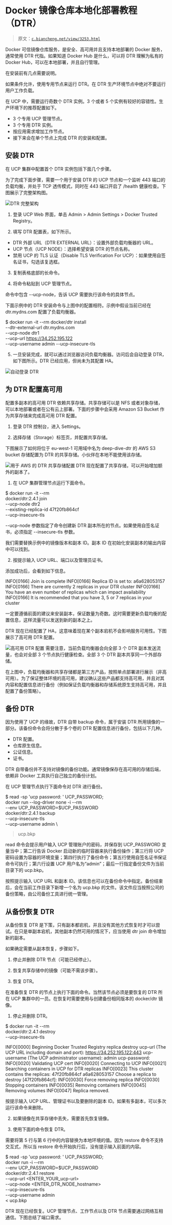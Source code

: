 # Docker 镜像仓库本地化部署教程（DTR）

> 原文：[`c.biancheng.net/view/3253.html`](http://c.biancheng.net/view/3253.html)

Docker 可信镜像仓库服务，是安全、高可用并且支持本地部署的 Docker 服务，通常使用 DTR 代指。如果知道 Docker Hub 是什么，可以将 DTR 理解为私有的 Docker Hub，可以在本地部署，并且自行管理。

在安装前有几点需要说明。

如果条件允许，使用专用节点来运行 DTR。在 DTR 生产环境节点中绝对不要运行用户工作负载。

在 UCP 中，需要运行奇数个 DTR 实例。3 个或者 5 个实例有较好的容错性。生产环境下的推荐配置如下。

*   3 个专用 UCP 管理节点。
*   3 个专用 DTR 实例。
*   按应用需求增加工作节点。
*   接下来会在单个节点上完成 DTR 的安装和配置。

## 安装 DTR

在 UCP 集群中配置首个 DTR 实例包括下面几个步骤。

为了完成下面步骤，需要一个用于安装 DTR 的 UCP 节点和一个监听 443 端口的负载均衡，并处于 TCP 透传模式，同时在 443 端口开启了 /health 健康检查。下图展示了完整架构图。

![DTR 完整架构](img/c18d2d0d59ba8faf2444940917318b97.png)
1) 登录 UCP Web 界面，单击 Admin > Admin Settings > Docker Trusted Registry。

2) 填写 DTR 配置表，如下所示。

*   DTR 外部 URL（DTR EXTERNAL URL）：设置外部负载均衡器的 URL。
*   UCP 节点（UCP NODE）：选择希望安装 DTR 的节点名称。
*   禁用 UCP 的 TLS 认证（Disable TLS Verification For UCP）：如果使用自签名证书，勾选该复选框。

3) 复制表格底部的长命令。

4) 将命令粘贴到 UCP 管理节点。

命令中包含 --ucp-node，告诉 UCP 需要执行该命令的具体节点。

下面示例中的 DTR 安装命令与上图中的配置相符。示例中假设当前已经在 dtr.mydns.com 配置了负载均衡器。

$ docker run -it --rm docker/dtr install \
--dtr-external-url dtr.mydns.com \
--ucp-node dtr1 \
--ucp-url https://34.252.195.122 \
--ucp-username admin --ucp-insecure-tls

5) 一旦安装完成，就可以通过浏览器访问负载均衡器。访问后会自动登录 DTR，如下图所示。DTR 已经应用，但尚未为其配置 HA。

![自动登录 DTR](img/21da2a54e30e298a030d1220bc143030.png)

## 为 DTR 配置高可用

配置多副本的高可用 DTR 依赖共享存储。共享存储可以是 NFS 或者对象存储，可以本地部署或者在公有云上部署。下面的步骤中会采用 Amazon S3 Bucket 作为共享存储来完成高可用 DTR 配置。

1) 登录 DTR 控制台，进入 Settings。

2) 选择存储（Storage）标签页，并配置共享存储。

下图展示了如何将位于 eu-west-1 可用域中名为 deep-dive-dtr 的 AWS S3 bucket 存储配置为 DTR 的共享存储。小伙伴在本地不能使用该存储。

![用于 AWS 的 DTR 共享存储配置](img/954ce1bb58db241c04e195f648b952a0.png)
DTR 现在配置了共享存储，可以开始增加额外的副本了。

1) 在 UCP 集群管理节点运行下面命令。

$ docker run -it --rm \
docker/dtr:2.4.1 join \
--ucp-node dtr2 \
--existing-replica-id 47f20fb864cf \
--ucp-insecure-tls

--ucp-node 参数指定了命令创建新 DTR 副本所在的节点。如果使用自签名证书，必须指定 --insecure-tls 参数。

我们需要替换示例中的镜像版本和副本 ID。副本 ID 在初始化安装副本的输出内容中可以找到。

2) 按提示输入 UCP URL、端口以及管理员证书。

添加成功后，会看到如下信息。

INFO[0166] Join is complete
INFO[0166] Replica ID is set to: a6a628053157
INFO[0166] There are currently 2 replicas in your DTR cluster
INFO[0166] You have an even number of replicas which can impact availability
INFO[0166] It is recommended that you have 3, 5 or 7 replicas in your cluster

一定要遵循前面的建议来安装副本，保证数量为奇数。这时需要更新负载均衡的配置信息，这样流量可以发送到新的副本之上。

DTR 现在已经配置了 HA，这意味着现在某个副本宕机不会影响服务可用性。下图展示了高可用 DTR 配置。

![高可用 DTR 配置](img/cad05c27e5095239c54164afb9d0db3f.png)
需要注意，当前负载均衡器会向全部 3 个 DTR 副本发送流量，也会对全部 3 个节点执行健康检查。全部 3 个 DTR 副本共享同一个外部存储。

在上图中，负载均衡器和共享存储都是第三方产品，按照单点部署进行展示（非高可用）。为了保证整体环境的高可用，建议确认这些产品都支持高可用，并且对其内容和配置信息进行备份（例如保证负载均衡器和存储系统原生支持高可用，并且配置了备份策略）。

## 备份 DTR

因为使用了 UCP 的缘故，DTR 自带 backup 命令，属于安装 DTR 所用镜像的一部分。该备份命令会将分散于多个卷的 DTR 配置信息进行备份，包括以下几种。

*   DTR 配置。
*   仓库原生信息。
*   公证信息。
*   证书。

DTR 自带备份并不支持对镜像的备份功能。通常镜像保存在高可用的存储后端，依赖非 Docker 工具执行自己独立的备份计划。

在 UCP 管理节点执行下面命令对 DTR 进行备份。

$ read -sp 'ucp password: ' UCP_PASSWORD; \
docker run --log-driver none -i --rm \
--env UCP_PASSWORD=$UCP_PASSWORD \
docker/dtr:2.4.1 backup \
--ucp-insecure-tls \
--ucp-username admin \
> ucp.bkp

read 命令会提示用户输入 UCP 管理账户的密码，并保存到 UCP_PASSWORD 变量当中；第二行告诉 Docker 启动新的临时容器来执行备份操作；第三行将 UCP 密码设置为容器的环境变量；第四行执行了备份命令；第五行使用自签名证书保证命令可执行；第六行设置 UCP 用户名为“admin”；最后一行指定备份文件为当前目录下的 ucp.bkp。

按照提示输入 UCP URL 和副本 ID。该信息也可以在备份命令中指定。备份结束后，会在当前工作目录下新增一个名为 ucp.bkp 的文件。该文件应当按照公司的备份策略，由公司备份工具进行统一管理。

## 从备份恢复 DTR

从备份恢复 DTR 是下策，只有副本都宕机，并且没有其他方式恢复时才可以尝试。在只是单副本宕机，其他副本仍然可用的情况下，应当使用 dtr join 命令增加新的副本。

如果确定需要从副本恢复，步骤如下。

1) 停止并删除 DTR 节点（可能已经停止）。

2) 恢复共享存储中的镜像（可能不需该步骤）。

3) 恢复 DTR。

在准备恢复 DTR 的节点上执行下面的命令。当然该节点必须是要恢复的 DTR 所在 UCP 集群中的一员。在恢复时需要使用与创建备份相同版本的 docker/dtr 镜像。

1) 停止并删除 DTR。

$ docker run -it --rm \
docker/dtr:2.4.1 destroy \
--ucp-insecure-tls

INFO[0000] Beginning Docker Trusted Registry replica destroy
ucp-url (The UCP URL including domain and port): https://34.252.195.122:443
ucp-username (The UCP administrator username): admin
ucp-password:
INFO[0020] Validating UCP cert
INFO[0020] Connecting to UCP
INFO[0021] Searching containers in UCP for DTR replicas
INFO[0023] This cluster contains the replicas: 47f20fb864cf a6a628053157
Choose a replica to destroy [47f20fb864cf]:
INFO[0030] Force removing replica
INFO[0030] Stopping containers
INFO[0035] Removing containers
INFO[0045] Removing volumes
INFO[0047] Replica removed.

按提示输入 UCP URL、管理证书以及要删除的副本 ID。如果有多副本，可以多次运行该命令来删除。

2) 如果镜像在共享存储中丢失，需要首先恢复镜像。

3) 使用下面的命令恢复 DTR。

需要将第 5 行与第 6 行中的内容替换为本地环境的值。因为 restore 命令不支持交互式，所以当 restore 命令开始执行后，没有提示输入前面的内容。

$ read -sp 'ucp password: ' UCP_PASSWORD; \
docker run -i --rm \
--env UCP_PASSWORD=$UCP_PASSWORD \
docker/dtr:2.4.1 restore \
--ucp-url <ENTER_YOUR_ucp-url> \
--ucp-node <ENTER_DTR_NODE_hostname> \
--ucp-insecure-tls \
--ucp-username admin \
< ucp.bkp

DTR 现在已经恢复。UCP 管理节点、工作节点以及 DTR 节点需要通过网络互相通信。下图总结了端口需求。